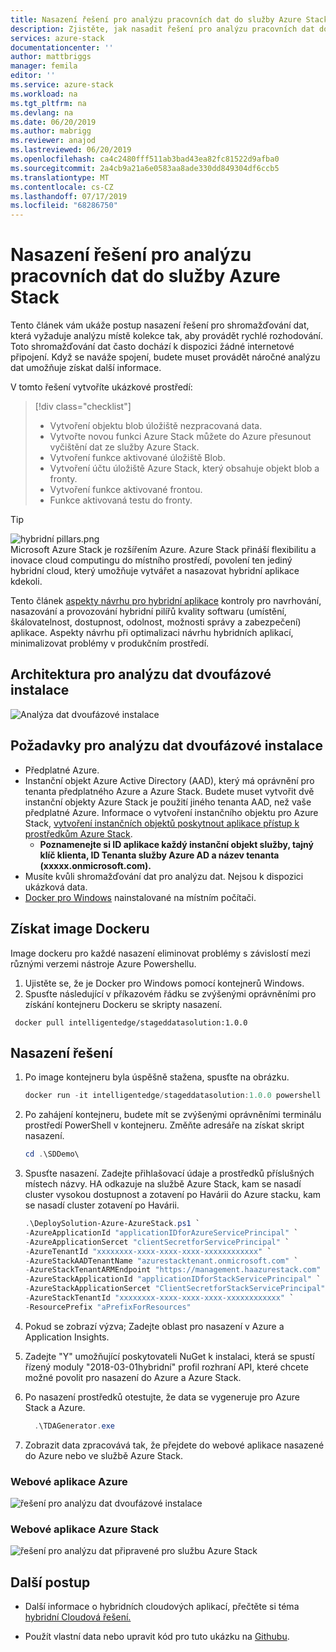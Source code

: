 ```yaml
---
title: Nasazení řešení pro analýzu pracovních dat do služby Azure Stack | Dokumentace Microsoftu
description: Zjistěte, jak nasadit řešení pro analýzu pracovních dat do služby Azure Stack
services: azure-stack
documentationcenter: ''
author: mattbriggs
manager: femila
editor: ''
ms.service: azure-stack
ms.workload: na
ms.tgt_pltfrm: na
ms.devlang: na
ms.date: 06/20/2019
ms.author: mabrigg
ms.reviewer: anajod
ms.lastreviewed: 06/20/2019
ms.openlocfilehash: ca4c2480fff511ab3bad43ea82fc81522d9afba0
ms.sourcegitcommit: 2a4cb9a21a6e0583aa8ade330dd849304df6ccb5
ms.translationtype: MT
ms.contentlocale: cs-CZ
ms.lasthandoff: 07/17/2019
ms.locfileid: "68286750"
---
```

# <a name="deploy-a-staged-data-analytics-solution-to-azure-stack"></a>Nasazení řešení pro analýzu pracovních dat do služby Azure Stack

Tento článek vám ukáže postup nasazení řešení pro shromažďování dat, která vyžaduje analýzu místě kolekce tak, aby provádět rychlé rozhodování. Toto shromažďování dat často dochází k dispozici žádné internetové připojení. Když se naváže spojení, budete muset provádět náročné analýzu dat umožňuje získat další informace.

V tomto řešení vytvoříte ukázkové prostředí:

> [!div class="checklist"]
> - Vytvoření objektu blob úložiště nezpracovaná data.
> - Vytvořte novou funkci Azure Stack můžete do Azure přesunout vyčištění dat ze služby Azure Stack.
> - Vytvoření funkce aktivované úložiště Blob.
> - Vytvoření účtu úložiště Azure Stack, který obsahuje objekt blob a fronty.
> - Vytvoření funkce aktivované frontou.
> - Funkce aktivovaná testu do fronty.

> [!Tip]  
> ![hybridní pillars.png](./media/azure-stack-solution-cloud-burst/hybrid-pillars.png)  
> Microsoft Azure Stack je rozšířením Azure. Azure Stack přináší flexibilitu a inovace cloud computingu do místního prostředí, povolení ten jediný hybridní cloud, který umožňuje vytvářet a nasazovat hybridní aplikace kdekoli.  
> 
> Tento článek [aspekty návrhu pro hybridní aplikace](azure-stack-edge-pattern-overview.md) kontroly pro navrhování, nasazování a provozování hybridní pilířů kvality softwaru (umístění, škálovatelnost, dostupnost, odolnost, možnosti správy a zabezpečení) aplikace. Aspekty návrhu při optimalizaci návrhu hybridních aplikací, minimalizovat problémy v produkčním prostředí.

## <a name="architecture-for-staged-data-analytics"></a>Architektura pro analýzu dat dvoufázové instalace

![Analýza dat dvoufázové instalace](media/azure-stack-solution-staged-data/image1.png)

## <a name="prerequisites-for-staged-data-analytics"></a>Požadavky pro analýzu dat dvoufázové instalace

  - Předplatné Azure.
  - Instanční objekt Azure Active Directory (AAD), který má oprávnění pro tenanta předplatného Azure a Azure Stack. Budete muset vytvořit dvě instanční objekty Azure Stack je použití jiného tenanta AAD, než vaše předplatné Azure. Informace o vytvoření instančního objektu pro Azure Stack, [vytvoření instančních objektů poskytnout aplikace přístup k prostředkům Azure Stack](https://docs.microsoft.com/azure-stack/user/azure-stack-create-service-principals).
      - **Poznamenejte si ID aplikace každý instanční objekt služby, tajný klíč klienta, ID Tenanta služby Azure AD a název tenanta (xxxxx.onmicrosoft.com).**
  - Musíte kvůli shromažďování dat pro analýzu dat. Nejsou k dispozici ukázková data.
  - [Docker pro Windows](https://docs.docker.com/docker-for-windows/) nainstalované na místním počítači.

## <a name="get-the-docker-image"></a>Získat image Dockeru

Image dockeru pro každé nasazení eliminovat problémy s závislostí mezi různými verzemi nástroje Azure Powershellu.
1.  Ujistěte se, že je Docker pro Windows pomocí kontejnerů Windows.
2.  Spusťte následující v příkazovém řádku se zvýšenými oprávněními pro získání kontejneru Dockeru se skripty nasazení.

```
 docker pull intelligentedge/stageddatasolution:1.0.0
```

## <a name="deploy-the-solution"></a>Nasazení řešení

1.  Po image kontejneru byla úspěšně stažena, spusťte na obrázku.

      ```powershell  
      docker run -it intelligentedge/stageddatasolution:1.0.0 powershell
      ```

2.  Po zahájení kontejneru, budete mít se zvýšenými oprávněními terminálu prostředí PowerShell v kontejneru. Změňte adresáře na získat skript nasazení.

      ```powershell  
      cd .\SDDemo\
      ```

3.  Spusťte nasazení. Zadejte přihlašovací údaje a prostředků příslušných místech názvy. HA odkazuje na službě Azure Stack, kam se nasadí cluster vysokou dostupnost a zotavení po Havárii do Azure stacku, kam se nasadí cluster zotavení po Havárii.

      ```powershell
      .\DeploySolution-Azure-AzureStack.ps1 `
      -AzureApplicationId "applicationIDforAzureServicePrincipal" `
      -AzureApplicationSercet "clientSecretforServicePrincipal" `
      -AzureTenantId "xxxxxxxx-xxxx-xxxx-xxxx-xxxxxxxxxxxx" `
      -AzureStackAADTenantName "azurestacktenant.onmicrosoft.com" `
      -AzureStackTenantARMEndpoint "https://management.haazurestack.com" `
      -AzureStackApplicationId "applicationIDforStackServicePrincipal" `
      -AzureStackApplicationSercet "ClientSecretforStackServicePrincipal" `
      -AzureStackTenantId "xxxxxxxx-xxxx-xxxx-xxxx-xxxxxxxxxxxx" `
      -ResourcePrefix "aPrefixForResources"
      ```

1.  Pokud se zobrazí výzva; Zadejte oblast pro nasazení v Azure a Application Insights.

2.  Zadejte "Y" umožňující poskytovateli NuGet k instalaci, která se spustí řízený moduly "2018-03-01hybridní" profil rozhraní API, které chcete možné povolit pro nasazení do Azure a Azure Stack.

3.  Po nasazení prostředků otestujte, že data se vygeneruje pro Azure Stack a Azure.

    ```powershell  
      .\TDAGenerator.exe
    ```

4.  Zobrazit data zpracovává tak, že přejdete do webové aplikace nasazené do Azure nebo ve službě Azure Stack.

### <a name="azure-web-app"></a>Webové aplikace Azure
 
![řešení pro analýzu dat dvoufázové instalace](media/azure-stack-solution-staged-data/image2.png)
 
### <a name="azure-stack-web-app"></a>Webové aplikace Azure Stack
 
![řešení pro analýzu dat připravené pro službu Azure Stack](media/azure-stack-solution-staged-data/image3.png)

## <a name="next-steps"></a>Další postup

  - Další informace o hybridních cloudových aplikací, přečtěte si téma [hybridní Cloudová řešení.](https://aka.ms/azsdevtutorials)

  - Použít vlastní data nebo upravit kód pro tuto ukázku na [Githubu](https://github.com/Azure-Samples/azure-intelligent-edge-patterns).
